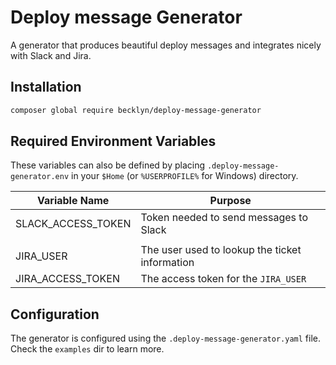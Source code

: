 Deploy message Generator
========================

A generator that produces beautiful deploy messages and integrates nicely with Slack and Jira.

Installation
------------

```bash
composer global require becklyn/deploy-message-generator
```

Required Environment Variables
------------------------------
These variables can also be defined by placing `.deploy-message-generator.env` in your `$Home` (or `%USERPROFILE%` for Windows) directory.

| Variable Name            | Purpose |
| ------------------------ | ------------------------------------------------------------------------------------------------------------------------ |
| SLACK_ACCESS_TOKEN       | Token needed to send messages to Slack                                                                                   |
|                          |                                                                                                                          |
| JIRA_USER                | The user used to lookup the ticket information                                                                           |
| JIRA_ACCESS_TOKEN        | The access token for the `JIRA_USER`                                                                                     | 

Configuration
-------------

The generator is configured using the `.deploy-message-generator.yaml` file. Check the `examples` dir to learn more.
